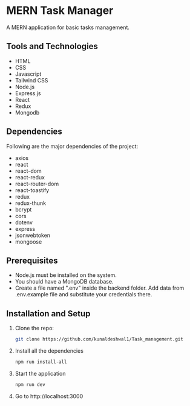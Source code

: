# MERN Task Manager

A MERN application for basic tasks management.
## Tools and Technologies

- HTML
- CSS
- Javascript
- Tailwind CSS
- Node.js
- Express.js
- React
- Redux
- Mongodb

## Dependencies

Following are the major dependencies of the project:

- axios
- react
- react-dom
- react-redux
- react-router-dom
- react-toastify
- redux
- redux-thunk
- bcrypt
- cors
- dotenv
- express
- jsonwebtoken
- mongoose



## Prerequisites

- Node.js must be installed on the system.
- You should have a MongoDB database.
- Create a file named ".env" inside the backend folder. Add data from .env.example file and substitute your credentials there.

## Installation and Setup
1. Clone the repo:

   ```sh
   git clone https://github.com/kunaldeshwal1/Task_management.git
   ```


2. Install all the dependencies

   ```sh
   npm run install-all
   ```

3. Start the application

   ```sh
   npm run dev
   ```

4. Go to http://localhost:3000
